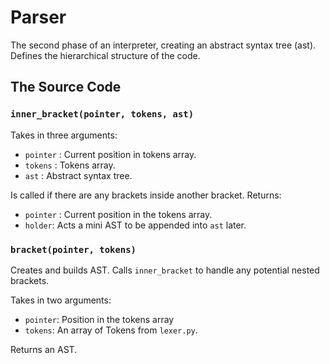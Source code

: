 # Parser
The second phase of an interpreter, creating an abstract syntax tree (ast).  Defines the hierarchical structure of the code.

## The Source Code
### `inner_bracket(pointer, tokens, ast)`
Takes in three arguments:
- `pointer` : Current position in tokens array.
- `tokens` : Tokens array.
- `ast` :  Abstract syntax tree.

Is called if there are any brackets inside another bracket. 
Returns:
- `pointer` : Current position in the tokens array.
- `holder`: Acts a mini AST to be appended into `ast` later.

### `bracket(pointer, tokens)`
Creates and builds AST. Calls `inner_bracket` to handle any potential nested brackets.

Takes in two arguments:
- `pointer`:  Position in the tokens array
- `tokens`: An array of Tokens from `lexer.py`.

Returns an AST.
